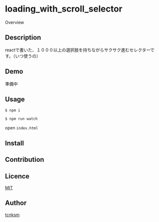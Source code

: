 loading_with_scroll_selector
====

Overview

## Description
reactで書いた、１０００以上の選択肢を持ちながらサクサク進むセレクターです。（いつ使うの）

## Demo
準備中

## Usage
``$ npm i``

``$ npm run watch``

open ``index.html``

## Install

## Contribution

## Licence

[MIT](https://github.com/tcnksm/tool/blob/master/LICENCE)

## Author

[tcnksm](https://github.com/tcnksm)

